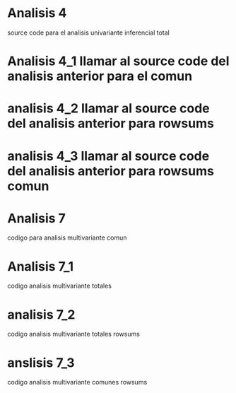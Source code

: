 # Analisis 4

source code para el analisis univariante inferencial total

# Analisis 4_1 llamar al source code del analisis anterior para el comun

# analisis 4_2 llamar al source code del analisis anterior para rowsums

# analisis 4_3 llamar al source code del analisis anterior para rowsums comun

# Analisis 7

codigo para analisis multivariante comun

# Analisis 7_1 

codigo analisis multivariante totales

# analisis 7_2

codigo analisis multivariante totales rowsums

# anslisis 7_3
codigo analisis multivariante comunes rowsums